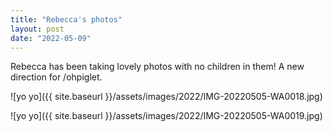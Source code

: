 ```yaml
---
title: "Rebecca's photos"
layout: post
date: "2022-05-09"
---
```


Rebecca has been taking lovely photos with no children in them! A new direction for /ohpiglet.

![yo yo]({{ site.baseurl }}/assets/images/2022/IMG-20220505-WA0018.jpg)

![yo yo]({{ site.baseurl }}/assets/images/2022/IMG-20220505-WA0019.jpg)
